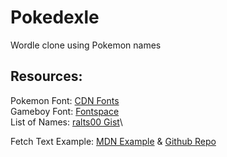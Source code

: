 # Pokedexle
 Wordle clone using Pokemon names

## Resources:
Pokemon Font: [CDN Fonts](https://www.cdnfonts.com/pokemon-solid.font)\
Gameboy Font: [Fontspace](https://www.fontspace.com/gbboot-font-f2385)\
List of Names: [ralts00 Gist](https://gist.github.com/ralts00/31415709fb34c1b2ec556c396efc3d80)\

Fetch Text Example: [MDN Example](https://mdn.github.io/dom-examples/fetch/fetch-text/) & [Github Repo](https://github.com/mdn/dom-examples/tree/main/fetch/fetch-text)